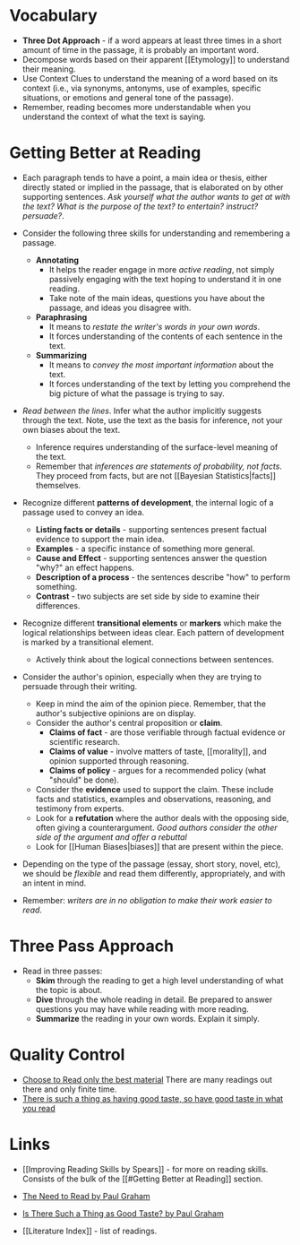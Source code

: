 # Vocabulary
* **Three Dot Approach** - if a word appears at least three times in a short amount of time in the passage, it is probably an important word.
* Decompose words based on their apparent [[Etymology]] to understand their meaning.
* Use Context Clues to understand the meaning of a word based on its context (i.e., via synonyms, antonyms, use of examples, specific situations, or emotions and general tone of the passage). 
* Remember, reading becomes more understandable when you understand the context of what the text is saying.
# Getting Better at Reading
* Each paragraph tends to have a point, a main idea or thesis, either directly stated or implied in the passage, that is elaborated on by other supporting sentences. *Ask yourself what the author wants to get at with the text? What is the purpose of the text? to entertain? instruct? persuade?*.

* Consider the following three skills for understanding and remembering a passage.
	* **Annotating** 
		* It helps the reader engage in more *active reading*, not simply passively engaging with the text hoping to understand it in one reading.
		* Take note of the main ideas, questions you have about the passage, and ideas you disagree with.
	* **Paraphrasing** 
		* It means to *restate the writer's words in your own words*.
		* It forces understanding of the contents of each sentence in the text.
	* **Summarizing**
		* It means to *convey the most important information* about the text. 
		* It forces understanding of the text by letting you comprehend the big picture of what the passage is trying to say.

* *Read between the lines*. Infer what the author implicitly suggests through the text. Note, use the text as the basis for inference, not your own biases about the text.
	* Inference requires understanding of the surface-level meaning of the text.
	* Remember that *inferences are statements of probability, not facts*. They proceed from facts, but are not [[Bayesian Statistics|facts]] themselves.

* Recognize different **patterns of development**, the internal logic of a passage used to convey an idea.
	* **Listing facts or details** - supporting sentences present factual evidence to support the main idea.
	* **Examples** - a specific instance of something more general.
	* **Cause and Effect** - supporting sentences answer the question "why?" an effect happens.
	* **Description of a process** - the sentences describe "how" to perform something.
	* **Contrast** - two subjects are set side by side to examine their differences.
* Recognize different **transitional elements** or **markers** which make the logical relationships between ideas clear. Each pattern of development is marked by a transitional element.
	* Actively think about the logical connections between sentences.

* Consider the author's opinion, especially when they are trying to persuade through their writing.
	* Keep in mind the aim of the opinion piece. Remember, that the author's subjective opinions are on display. 
	* Consider the author's central proposition or **claim**. 
		* **Claims of fact** - are those verifiable through factual evidence or scientific research.
		* **Claims of value** - involve matters of taste, [[morality]], and opinion supported through reasoning.
		* **Claims of policy** - argues for a recommended policy (what "should" be done).
	* Consider the **evidence** used to support the claim. These include facts and statistics, examples and observations, reasoning, and testimony from experts.
	* Look for a **refutation** where the author deals with the opposing side, often giving a counterargument. *Good authors consider the other side of the argument and offer a rebuttal*
	* Look for [[Human Biases|biases]] that are present within the piece.

* Depending on the type of the passage (essay, short story, novel, etc), we should be *flexible* and read them differently, appropriately, and with an intent in mind.
* Remember: *writers are in no obligation to make their work easier to read*. 
# Three Pass Approach
* Read in three passes:
	* **Skim** through the reading to get a high level understanding of what the topic is about.
	* **Dive** through the whole reading in detail. Be prepared to answer questions you may have while reading with more reading.
	* **Summarize**  the  reading in your own words. Explain it simply.
# Quality Control
* [Choose to Read only the best material](http://www.paulgraham.com/read.html) There are many readings out there and only finite time.
* [There is such a thing as having good taste, so have good taste in what you read](http://www.paulgraham.com/goodtaste.html)
# Links
* [[Improving Reading Skills by Spears]] - for more on reading skills. Consists of the bulk of the [[#Getting Better at Reading]] section.

* [The Need to Read by Paul Graham](http://www.paulgraham.com/read.html)
* [Is There Such a Thing as Good Taste? by Paul Graham](http://www.paulgraham.com/goodtaste.html)

* [[Literature Index]] - list of readings.